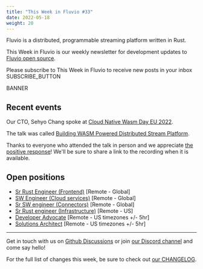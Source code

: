 ```yaml
---
title: "This Week in Fluvio #33"
date: 2022-05-18
weight: 20
---
```

Fluvio is a distributed, programmable streaming platform written in Rust.

This Week in Fluvio is our weekly newsletter for development updates to [Fluvio open source].

Please subscribe to This Week in Fluvio to receive new posts in your inbox
SUBSCRIBE_BUTTON


BANNER

## Recent events
Our CTO, Sehyo Chang spoke at [Cloud Native Wasm Day EU 2022](https://events.linuxfoundation.org/cloud-native-wasm-day-europe/).

The talk was called [Building WASM Powered Distributed Stream Platform](https://cloudnativewasmdayeu22.sched.com/event/zgbb/building-wasm-powered-distributed-stream-platform-sehyo-chang-infinyon).

Thanks to everyone who attended the talk in person and we appreciate [the positive response](https://www.linkedin.com/feed/update/urn:li:activity:6932389342543851520)! We'll be sure to share a link to the recording when it is available.

## Open positions
* [Sr Rust Engineer (Frontend)](https://www.infinyon.com/careers/cloud-ui-engineer-senior-level) [Remote - Global]
* [SW Engineer (Cloud services)](https://www.infinyon.com/careers/cloud-engineer-mid-level) [Remote - Global]
* [Sr SW engineer (Connectors)](https://www.infinyon.com/careers/connectors-engineer-senior-level) [Remote - Global]
* [Sr Rust engineer (Infrastructure)](https://www.infinyon.com/careers/infrastructure-engineer-senior-level) [Remote - US]
* [Developer Advocate](https://www.infinyon.com/careers/developer-advocate-mid-senior-level) [Remote - US timezones +/- 5hr]
* [Solutions Architect](https://www.infinyon.com/careers/solutions-architect) [Remote - US timezones +/- 5hr]

---

Get in touch with us on [Github Discussions] or join [our Discord channel] and come say hello!

For the full list of changes this week, be sure to check out [our CHANGELOG].

[Fluvio open source]: https://github.com/infinyon/fluvio
[our CHANGELOG]: https://github.com/infinyon/fluvio/blob/master/CHANGELOG.md
[our Discord channel]: https://discordapp.com/invite/bBG2dTz
[Github Discussions]: https://github.com/infinyon/fluvio/discussions
